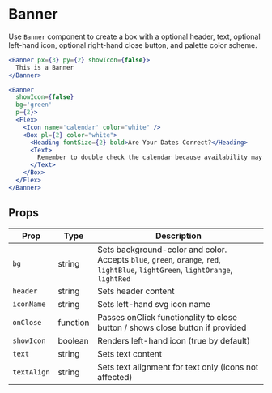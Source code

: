 # Banner

Use `Banner` component to create a box with a optional header, text, optional left-hand icon, optional right-hand close button, and palette color scheme.

```.jsx
<Banner px={3} py={2} showIcon={false}>
  This is a Banner
</Banner>
```

```.jsx
<Banner
  showIcon={false}
  bg='green'
  p={2}>
  <Flex>
    <Icon name='calendar' color="white" />
    <Box pl={2} color="white">
      <Heading fontSize={2} bold>Are Your Dates Correct?</Heading>
      <Text>
        Remember to double check the calendar because availability may change depending on your dates.
      </Text>
    </Box>
  </Flex>
</Banner>
```

## Props

| Prop        | Type     | Description                                                                                                                     |
| ----------- | -------- | ------------------------------------------------------------------------------------------------------------------------------- |
| `bg`        | string   | Sets background-color and color. Accepts `blue`, `green`, `orange`, `red`, `lightBlue`, `lightGreen`, `lightOrange`, `lightRed` |
| `header`    | string   | Sets header content                                                                                                             |
| `iconName`  | string   | Sets left-hand svg icon name                                                                                                    |
| `onClose`   | function | Passes onClick functionality to close button / shows close button if provided                                                   |
| `showIcon`  | boolean  | Renders left-hand icon (true by default)                                                                                        |
| `text`      | string   | Sets text content                                                                                                               |
| `textAlign` | string   | Sets text alignment for text only (icons not affected)                                                                          |

